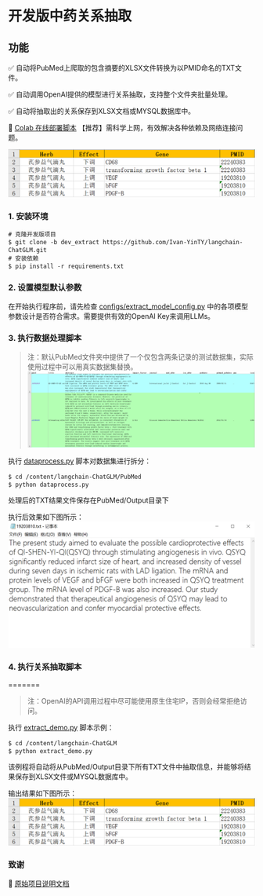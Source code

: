 # 开发版中药关系抽取

## 功能

✅ 自动将PubMed上爬取的包含摘要的XLSX文件转换为以PMID命名的TXT文件。

✅ 自动调用OpenAI提供的模型进行关系抽取，支持整个文件夹批量处理。

✅ 自动将抽取出的关系保存到XLSX文档或MYSQL数据库中。

📓 [Colab 在线部署脚本](https://colab.research.google.com/drive/1PROgOBsghCpUGi30rwQXGC_rQo_gUxGY?usp=share_link) 【推荐】需科学上网，有效解决各种依赖及网络连接问题。

![output_xlsx](dev_img/output_xlsx.png)


### 1. 安装环境

```shell
# 克隆开发版项目
$ git clone -b dev_extract https://github.com/Ivan-YinTY/langchain-ChatGLM.git
# 安装依赖
$ pip install -r requirements.txt
```

### 2. 设置模型默认参数

在开始执行程序前，请先检查 [configs/extract_model_config.py](configs/extract_model_config.py) 中的各项模型参数设计是否符合需求。需要提供有效的OpenAI Key来调用LLMs。

### 3. 执行数据处理脚本

> 注：默认PubMed文件夹中提供了一个仅包含两条记录的测试数据集，实际使用过程中可以用真实数据集替换。![xlsx_datasets](dev_img/xlsx_datasets.png)

执行 [dataprocess.py](PubMed/dataprocess.py) 脚本对数据集进行拆分：
```shell
$ cd /content/langchain-ChatGLM/PubMed
$ python dataprocess.py
```


处理后的TXT结果文件保存在PubMed/Output目录下

执行后效果如下图所示：
![txt_datasets](dev_img/txt_datasets.png)

### 4. 执行关系抽取脚本
=======


> 注：OpenAI的API调用过程中尽可能使用原生住宅IP，否则会经常拒绝访问。

执行 [extract_demo.py](extract_demo.py) 脚本示例：
```shell
$ cd /content/langchain-ChatGLM
$ python extract_demo.py
```
该例程将自动将从PubMed/Output目录下所有TXT文件中抽取信息，并能够将结果保存到XLSX文件或MYSQL数据库中。

输出结果如下图所示：
![output_xlsx](dev_img/output_xlsx.png)

### 致谢

🎉 [原始项目说明文档](README_cn.md)

